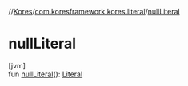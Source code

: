 //[Kores](../../index.md)/[com.koresframework.kores.literal](index.md)/[nullLiteral](null-literal.md)

# nullLiteral

[jvm]\
fun [nullLiteral](null-literal.md)(): [Literal](-literal/index.md)
